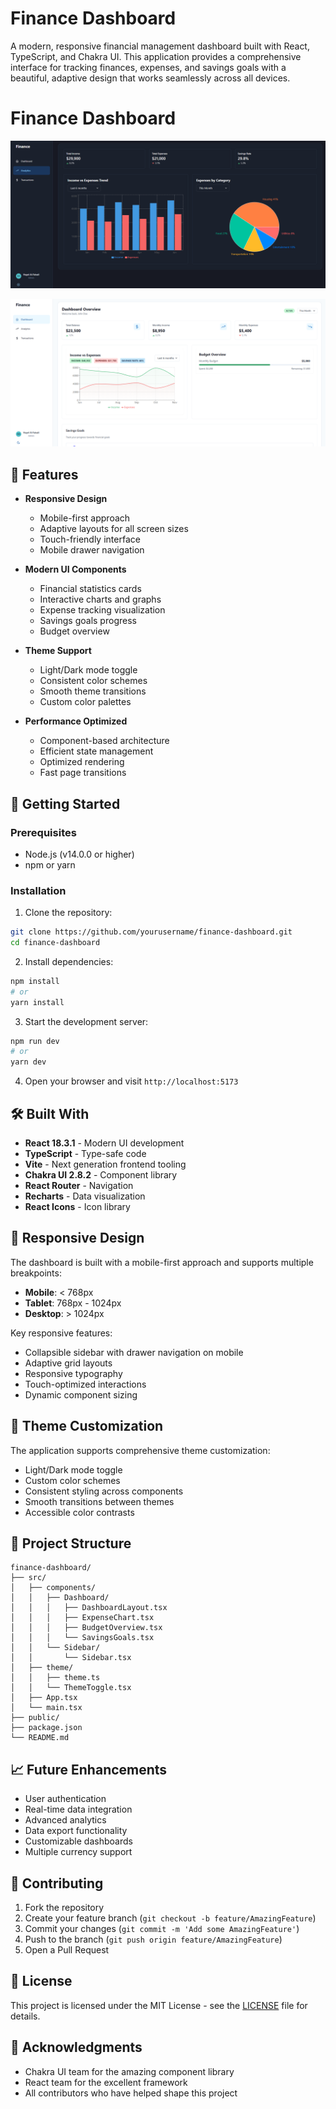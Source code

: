 # Finance Dashboard

A modern, responsive financial management dashboard built with React, TypeScript, and Chakra UI. This application provides a comprehensive interface for tracking finances, expenses, and savings goals with a beautiful, adaptive design that works seamlessly across all devices.

# Finance Dashboard
![DevFinder Screenshot](/public/image.png)

![DevFinder Screenshot](/public/image1.png)


## 🌟 Features

- **Responsive Design**
  - Mobile-first approach
  - Adaptive layouts for all screen sizes
  - Touch-friendly interface
  - Mobile drawer navigation

- **Modern UI Components**
  - Financial statistics cards
  - Interactive charts and graphs
  - Expense tracking visualization
  - Savings goals progress
  - Budget overview

- **Theme Support**
  - Light/Dark mode toggle
  - Consistent color schemes
  - Smooth theme transitions
  - Custom color palettes

- **Performance Optimized**
  - Component-based architecture
  - Efficient state management
  - Optimized rendering
  - Fast page transitions

## 🚀 Getting Started

### Prerequisites

- Node.js (v14.0.0 or higher)
- npm or yarn

### Installation

1. Clone the repository:
```bash
git clone https://github.com/yourusername/finance-dashboard.git
cd finance-dashboard
```

2. Install dependencies:
```bash
npm install
# or
yarn install
```

3. Start the development server:
```bash
npm run dev
# or
yarn dev
```

4. Open your browser and visit `http://localhost:5173`

## 🛠️ Built With

- **React 18.3.1** - Modern UI development
- **TypeScript** - Type-safe code
- **Vite** - Next generation frontend tooling
- **Chakra UI 2.8.2** - Component library
- **React Router** - Navigation
- **Recharts** - Data visualization
- **React Icons** - Icon library

## 📱 Responsive Design

The dashboard is built with a mobile-first approach and supports multiple breakpoints:

- **Mobile**: < 768px
- **Tablet**: 768px - 1024px
- **Desktop**: > 1024px

Key responsive features:
- Collapsible sidebar with drawer navigation on mobile
- Adaptive grid layouts
- Responsive typography
- Touch-optimized interactions
- Dynamic component sizing

## 🎨 Theme Customization

The application supports comprehensive theme customization:

- Light/Dark mode toggle
- Custom color schemes
- Consistent styling across components
- Smooth transitions between themes
- Accessible color contrasts

## 🔧 Project Structure

```
finance-dashboard/
├── src/
│   ├── components/
│   │   ├── Dashboard/
│   │   │   ├── DashboardLayout.tsx
│   │   │   ├── ExpenseChart.tsx
│   │   │   ├── BudgetOverview.tsx
│   │   │   └── SavingsGoals.tsx
│   │   └── Sidebar/
│   │       └── Sidebar.tsx
│   ├── theme/
│   │   ├── theme.ts
│   │   └── ThemeToggle.tsx
│   ├── App.tsx
│   └── main.tsx
├── public/
├── package.json
└── README.md
```

## 📈 Future Enhancements

- User authentication
- Real-time data integration
- Advanced analytics
- Data export functionality
- Customizable dashboards
- Multiple currency support

## 🤝 Contributing

1. Fork the repository
2. Create your feature branch (`git checkout -b feature/AmazingFeature`)
3. Commit your changes (`git commit -m 'Add some AmazingFeature'`)
4. Push to the branch (`git push origin feature/AmazingFeature`)
5. Open a Pull Request

## 📄 License

This project is licensed under the MIT License - see the [LICENSE](LICENSE) file for details.

## 🙏 Acknowledgments

- Chakra UI team for the amazing component library
- React team for the excellent framework
- All contributors who have helped shape this project
